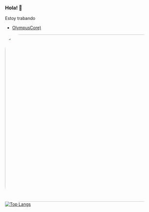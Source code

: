 ### Hola! 👋

Estoy trabando
- [OlympusCore)](https://github.com/jorge990125/Olympus-Source)

</div>
<img align="left" height="550" style="border-radius:50px;" src="https://github.com/jorge990125/jorge990125/blob/main/4-4.jpg?raw=true">
</div>


[![Top Langs](https://github-readme-stats.vercel.app/api/top-langs/?username=jorge990125&layout=compact&theme=algolia)](https://github.com/jorge990125)

<!--
**jorge990125/jorge990125** is a âœ¨ _special_ âœ¨ repository because its `README.md` (this file) appears on your GitHub profile.

Here are some ideas to get you started:

- ðŸŒ± Iâ€™m currently learning ...
- ðŸ‘¯ Iâ€™m looking to collaborate on ...
- ðŸ¤” Iâ€™m looking for help with ...
- ðŸ’¬ Ask me about ...
- ðŸ“« How to reach me: ...
- ðŸ˜„ Pronouns: ...
- âš¡ Fun fact: ...
-->
